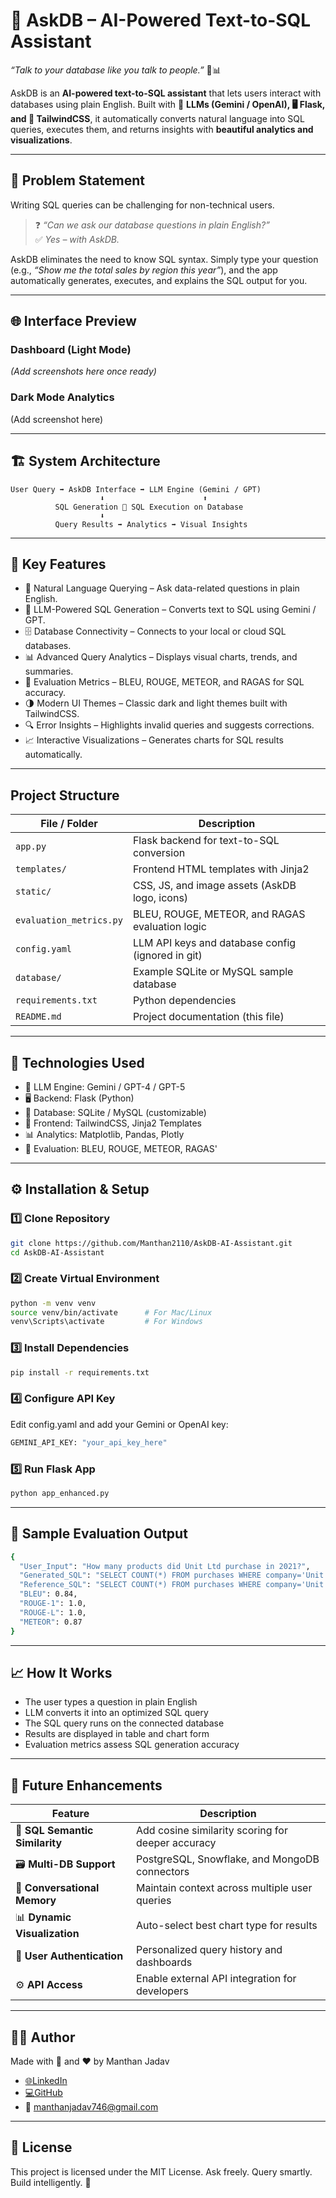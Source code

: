 # 🧠 AskDB – AI-Powered Text-to-SQL Assistant  
*“Talk to your database like you talk to people.”* 💬📊  

AskDB is an **AI-powered text-to-SQL assistant** that lets users interact with databases using plain English. Built with 🧠 **LLMs (Gemini / OpenAI), 🖥️ Flask, and 🎨 TailwindCSS**, it automatically converts natural language into SQL queries, executes them, and returns insights with **beautiful analytics and visualizations**.

---

## 🧠 Problem Statement  
Writing SQL queries can be challenging for non-technical users.  
> ❓ *“Can we ask our database questions in plain English?”*  
> ✅ *Yes – with AskDB.*

AskDB eliminates the need to know SQL syntax. Simply type your question (e.g., *“Show me the total sales by region this year”*), and the app automatically generates, executes, and explains the SQL output for you.

---

## 🌐 Interface Preview  

### Dashboard (Light Mode)
*(Add screenshots here once ready)*

### Dark Mode Analytics
(Add screenshot here)

---

## 🏗️ System Architecture
```text
User Query ➡️ AskDB Interface ➡️ LLM Engine (Gemini / GPT)
                    ⬇️                      ⬆️
          SQL Generation 🔁 SQL Execution on Database
                    ⬇️
          Query Results ➡️ Analytics ➡️ Visual Insights
```

---

## 🚀 Key Features

- 💬 Natural Language Querying – Ask data-related questions in plain English.
- 🤖 LLM-Powered SQL Generation – Converts text to SQL using Gemini / GPT.
- 🗄️ Database Connectivity – Connects to your local or cloud SQL databases.
- 📊 Advanced Query Analytics – Displays visual charts, trends, and summaries.
- 🧠 Evaluation Metrics – BLEU, ROUGE, METEOR, and RAGAS for SQL accuracy.
- 🌗 Modern UI Themes – Classic dark and light themes built with TailwindCSS.
- 🔍 Error Insights – Highlights invalid queries and suggests corrections.
- 📈 Interactive Visualizations – Generates charts for SQL results automatically.

---

## Project Structure

| File / Folder           | Description                                       |
| ----------------------- | ------------------------------------------------- |
| `app.py`                | Flask backend for text-to-SQL conversion          |
| `templates/`            | Frontend HTML templates with Jinja2               |
| `static/`               | CSS, JS, and image assets (AskDB logo, icons)     |
| `evaluation_metrics.py` | BLEU, ROUGE, METEOR, and RAGAS evaluation logic   |
| `config.yaml`           | LLM API keys and database config (ignored in git) |
| `database/`             | Example SQLite or MySQL sample database           |
| `requirements.txt`      | Python dependencies                               |
| `README.md`             | Project documentation (this file)                 |

---

## 🔧 Technologies Used

- 🧠 LLM Engine: Gemini / GPT-4 / GPT-5
- 🖥️ Backend: Flask (Python)
- 💾 Database: SQLite / MySQL (customizable)
- 🎨 Frontend: TailwindCSS, Jinja2 Templates
- 📊 Analytics: Matplotlib, Pandas, Plotly
- 🧮 Evaluation: BLEU, ROUGE, METEOR, RAGAS'

---

## ⚙️ Installation & Setup

### 1️⃣ Clone Repository
```bash
git clone https://github.com/Manthan2110/AskDB-AI-Assistant.git
cd AskDB-AI-Assistant
```

### 2️⃣ Create Virtual Environment
```bash
python -m venv venv
source venv/bin/activate      # For Mac/Linux
venv\Scripts\activate         # For Windows
```

### 3️⃣ Install Dependencies
```bash
pip install -r requirements.txt
```

### 4️⃣ Configure API Key
Edit config.yaml and add your Gemini or OpenAI key:
```bash
GEMINI_API_KEY: "your_api_key_here"
```

### 5️⃣ Run Flask App
```bash
python app_enhanced.py
```

--- 

## 🧮 Sample Evaluation Output
```bash
{
  "User_Input": "How many products did Unit Ltd purchase in 2021?",
  "Generated_SQL": "SELECT COUNT(*) FROM purchases WHERE company='Unit Ltd' AND YEAR(date)=2021;",
  "Reference_SQL": "SELECT COUNT(*) FROM purchases WHERE company='Unit Ltd' AND YEAR(date)=2021;",
  "BLEU": 0.84,
  "ROUGE-1": 1.0,
  "ROUGE-L": 1.0,
  "METEOR": 0.87
}
```

---

## 📈 How It Works
- The user types a question in plain English
- LLM converts it into an optimized SQL query
- The SQL query runs on the connected database
- Results are displayed in table and chart form
- Evaluation metrics assess SQL generation accuracy

---

## 🎯 Future Enhancements

| Feature                        | Description                                       |
| ------------------------------ | ------------------------------------------------- |
| 🧠 **SQL Semantic Similarity** | Add cosine similarity scoring for deeper accuracy |
| 🗃️ **Multi-DB Support**       | PostgreSQL, Snowflake, and MongoDB connectors     |
| 💬 **Conversational Memory**   | Maintain context across multiple user queries     |
| 📊 **Dynamic Visualization**   | Auto-select best chart type for results           |
| 🧩 **User Authentication**     | Personalized query history and dashboards         |
| ⚙️ **API Access**              | Enable external API integration for developers    |

---

## 👨‍💻 Author
Made with 🧠 and ❤️ by Manthan Jadav
- [🌐LinkedIn](https://www.linkedin.com/in/manthanjadav/)
- [💻GitHub](https://github.com/Manthan2110)
- 📧 manthanjadav746@gmail.com

---

## 📜 License
This project is licensed under the MIT License.
Ask freely. Query smartly. Build intelligently. 🚀


